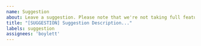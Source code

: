 ```yaml
---
name: Suggestion
about: Leave a suggestion. Please note that we're not taking full feature requests at the moment.
title: "[SUGGESTION] Suggestion Description..."
labels: suggestion
assignees: 'boylett'
---
```

